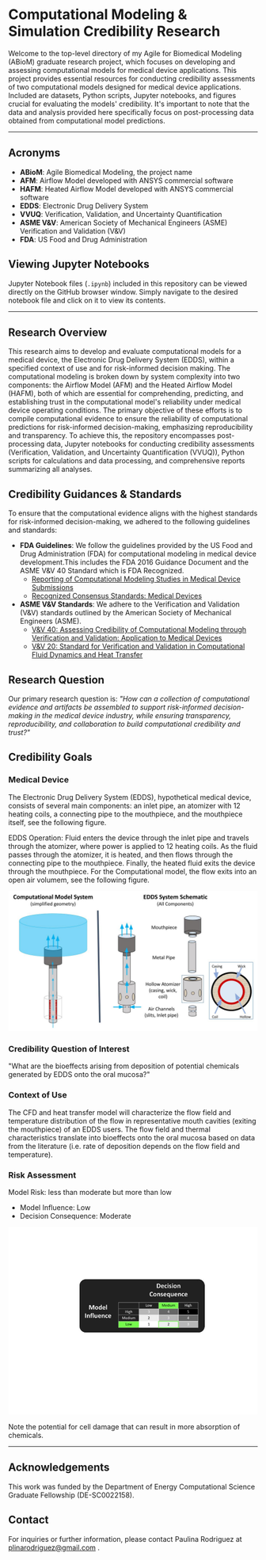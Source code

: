# Computational Modeling & Simulation Credibility Research 

Welcome to the top-level directory of my Agile for Biomedical Modeling (ABioM) graduate research project, which focuses on developing and assessing computational models for medical device applications. This project provides essential resources for conducting credibility assessments of two computational models designed for medical device applications. Included are datasets, Python scripts, Jupyter notebooks, and figures crucial for evaluating the models' credibility. It's important to note that the data and analysis provided here specifically focus on post-processing data obtained from computational model predictions.

***

## Acronyms

- **ABioM**: Agile Biomedical Modeling, the project name
- **AFM**: Airflow Model developed with ANSYS commercial software
- **HAFM**: Heated Airflow Model developed with ANSYS commercial software
- **EDDS**: Electronic Drug Delivery System
- **VVUQ**: Verification, Validation, and Uncertainty Quantification
- **ASME V&V**: American Society of Mechanical Engineers (ASME) Verification and Validation (V&V)
- **FDA**: US Food and Drug Administration 

## Viewing Jupyter Notebooks

Jupyter Notebook files (`.ipynb`) included in this repository can be viewed directly on the GitHub browser window. Simply navigate to the desired notebook file and click on it to view its contents.

***

## Research Overview

This research aims to develop and evaluate computational models for a medical device, the Electronic Drug Delivery System (EDDS), within a specified context of use and for risk-informed decision making. The computational modeling is broken down by system complexity into two components: the Airflow Model (AFM) and the Heated Airflow Model (HAFM), both of which are essential for comprehending, predicting, and establishing trust in the computational model's reliability under medical device operating conditions. The primary objective of these efforts is to compile computational evidence to ensure the reliability of computational predictions for risk-informed decision-making, emphasizing reproducibility and transparency. To achieve this, the repository encompasses post-processing data, Jupyter notebooks for conducting credibility assessments (Verification, Validation, and Uncertainty Quantification (VVUQ)), Python scripts for calculations and data processing, and comprehensive reports summarizing all analyses.

## Credibility Guidances & Standards

To ensure that the computational evidence aligns with the highest standards for risk-informed decision-making, we adhered to the following guidelines and standards:

- **FDA Guidelines**: We follow the guidelines provided by the US Food and Drug Administration (FDA) for computational modeling in medical device development.This includes the FDA 2016 Guidance Document and the ASME V&V 40 Standard which is FDA Recognized. 
    - [Reporting of Computational Modeling Studies in Medical Device Submissions](https://www.fda.gov/regulatory-information/search-fda-guidance-documents/reporting-computational-modeling-studies-medical-device-submissions)
    - [Recognized Consensus Standards: Medical Devices](https://www.accessdata.fda.gov/scripts/cdrh/cfdocs/cfstandards/detail.cfm?standard__identification_no=38534)
- **ASME V&V Standards**: We adhere to the Verification and Validation (V&V) standards outlined by the American Society of Mechanical Engineers (ASME).
    - [V&V 40: Assessing Credibility of Computational Modeling through Verification and Validation: Application to Medical Devices](https://www.asme.org/codes-standards/find-codes-standards/v-v-40-assessing-credibility-computational-modeling-verification-validation-application-medical-devices)
    - [V&V 20: Standard for Verification and Validation in Computational Fluid Dynamics and Heat Transfer](https://www.asme.org/codes-standards/find-codes-standards/v-v-20-standard-verification-validation-computational-fluid-dynamics-heat-transfer#:~:text=The%20objective%20of%20ASME%20V%20V,at%20a%20specified%20validation%20point.)

## Research Question

Our primary research question is: *"How can a collection of computational evidence and artifacts be assembled to support risk-informed decision-making in the medical device industry, while ensuring transparency, reproducibility, and collaboration to build computational credibility and trust?"*

## Credibility Goals

### Medical Device 
The Electronic Drug Delivery System (EDDS), hypothetical medical device, consists of several main components: an inlet pipe, an atomizer with 12 heating coils, a connecting pipe to the mouthpiece, and the mouthpiece itself, see the following figure.

EDDS Operation: Fluid enters the device through the inlet pipe and travels through the atomizer, where power is applied to 12 heating coils. As the fluid passes through the atomizer, it is heated, and then flows through the connecting pipe to the mouthpiece. Finally, the heated fluid exits the device through the mouthpiece. For the Computational model, the flow exits into an open air volumem, see the following figure. 

![eddsDevice](edds_schematic.jpg)

### Credibility Question of Interest
"What are the bioeffects arising from deposition of potential chemicals generated by EDDS onto the oral mucosa?"

### Context of Use

The CFD and heat transfer model will characterize the flow field and temperature distribution of the flow in representative mouth cavities (exiting the mouthpiece) of an EDDS users. The flow field and thermal characteristics translate into bioeffects onto the oral mucosa based on data from the literature (i.e. rate of deposition depends on the flow field and temperature).

### Risk Assessment
Model Risk: less than moderate but more than low
- Model Influence: Low
- Decision Consequence: Moderate

![riskAssessment](risk.jpg)

Note the potential for cell damage that can result in more absorption of chemicals. 

***

## Acknowledgements
This work was funded by the Department of Energy Computational Science Graduate Fellowship (DE-SC0022158).

## Contact

For inquiries or further information, please contact Paulina Rodriguez at plinarodriguez@gmail.com . 

